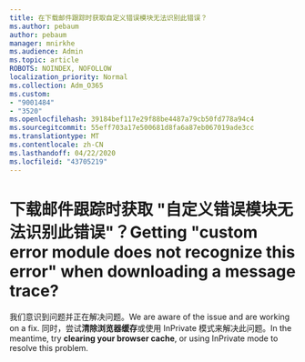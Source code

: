 ```yaml
---
title: 在下载邮件跟踪时获取自定义错误模块无法识别此错误？
ms.author: pebaum
author: pebaum
manager: mnirkhe
ms.audience: Admin
ms.topic: article
ROBOTS: NOINDEX, NOFOLLOW
localization_priority: Normal
ms.collection: Adm_O365
ms.custom:
- "9001484"
- "3520"
ms.openlocfilehash: 39184bef117e29f88be4487a79cb50fd778a94c4
ms.sourcegitcommit: 55eff703a17e500681d8fa6a87eb067019ade3cc
ms.translationtype: MT
ms.contentlocale: zh-CN
ms.lasthandoff: 04/22/2020
ms.locfileid: "43705219"
---
```

# <a name="getting-custom-error-module-does-not-recognize-this-error-when-downloading-a-message-trace"></a><span data-ttu-id="83e37-102">下载邮件跟踪时获取 "自定义错误模块无法识别此错误"？</span><span class="sxs-lookup"><span data-stu-id="83e37-102">Getting "custom error module does not recognize this error" when downloading a message trace?</span></span>

<span data-ttu-id="83e37-103">我们意识到问题并正在解决问题。</span><span class="sxs-lookup"><span data-stu-id="83e37-103">We are aware of the issue and are working on a fix.</span></span>  <span data-ttu-id="83e37-104">同时，尝试**清除浏览器缓存**或使用 InPrivate 模式来解决此问题。</span><span class="sxs-lookup"><span data-stu-id="83e37-104">In the meantime, try **clearing your browser cache**, or using InPrivate mode to resolve this problem.</span></span>
